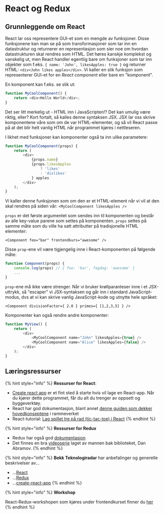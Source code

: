 # React og Redux

## Grunnleggende om React

React lar oss representere GUI-et som en mengde av funksjoner. Disse funksjonene kan man se på som transformasjoner som tar inn en datastruktur og returnerer en representasjon som sier noe om hvordan datastrukturen skal rendres som HTML. Det høres kanskje komplekst og vanskelig ut, men React handler egentlig bare om funksjoner som tar inn objekter som f.eks. `{ name: 'John', likesApples: true }` og returner HTML: `<div>John likes apples</div>`. Vi kaller en slik funksjon som representerer GUI-et for en _React component_ eller bare en "komponent".

En komponent kan f.eks. se slik ut:

```javascript
function MyCoolComponent() {
    return <div>Hello World</div>;
}
```

Det ser litt merkelig ut - HTML inn i JavaScripten!? Det kan umulig være riktig, eller? Kort fortalt, så kalles denne syntaksen JSX. JSX lar oss skrive komponentene våre som om de var HTML-elementer, og så vil React passe på at det blir helt vanlig HTML når programmet kjøres i nettleseren.

I likhet med funksjoner kan komponenter også ta inn ulike parametere:

```javascript
function MyCoolComponent(props) {
    return (
        <div>
            {props.name} 
            {props.likesApples 
                ? 'likes' 
                : 'dislikes'
            } apples
        </div>
    );
}
```

Vi kaller denne funksjonen som om den er et HTML-element når vi vil at den skal rendres på siden vår: `<MyCoolComponent likesApples />`

`props` er det første argumentet som sendes inn til komponenten og består av alle key-value parene som settes på komponenten. `props` settes på samme måte som du ville ha satt attributter på tradisjonelle HTML elementer:

```markup
<Component foo="bar" frontendkurs="awesome" />
```

Disse `prop`-ene vil være tigjengelig inne i React-komponenten på følgende måte:

```javascript
function Component(props) {
    console.log(props) // { foo: 'bar', fagdag: 'awesome' }
    ...
}
```

`prop`-ene må ikke være strenger. Når vi bruker krøllparanteser inne i et JSX-uttrykk, så "escaper" vi JSX-syntaksen og går inn i standard JavaScript-modus, dvs at vi kan skrive vanlig JavaScript-kode og utnytte hele språket:

```markup
<Component divisionFactor={ 2.0 } primes={ [1,2,3,5] } />
```

Komponenter kan også rendre andre komponenter:

```javascript
function MyView() {
    return (
        <div>
            <MyCoolComponent name="John" likesApples={true} />
            <MyCoolComponent name="Alice" likesApples={false} />
        </div>
    );
}

```

## Læringsressurser

{% hint style="info" %}
**Ressurser for React**:

* [Create react app](https://github.com/facebookincubator/create-react-app) er et fint sted å starte hvis vil lage en React-app. Når du kjører dette programmet, får du alt du trenger av oppsett og byggeverktøy.
* React har god dokumentasjon, blant annet [denne guiden som dekker hovedkonseptene](https://reactjs.org/docs/hello-world.html) i rammeverket
* React-tutorial: [Lag spillet tre på rad \(tic-tac-toe\) i React](https://facebook.github.io/react/tutorial/tutorial.html)
{% endhint %}

{% hint style="info" %}
**Ressurser for Redux**

* Redux har også god [dokumentasjon](http://redux.js.org/)
* Det finnes en bra [videoserie](https://egghead.io/courses/getting-started-with-redux) laget av mannen bak biblioteket, Dan Abramov.
{% endhint %}

{% hint style="info" %}
**Bekk Teknologiradar** har anbefalinger og generelle beskrivelser av...

* ...[React](https://radar.bekk.no/tech2018/sprak-og-rammeverk/react)
* ...[Redux](https://radar.bekk.no/tech2018/sprak-og-rammeverk/redux)
* ...[create-react-app](https://radar.bekk.no/tech2018/verktoy/create-react-app)
{% endhint %}

{% hint style="info" %}
**Workshop**

React-Redux-workshopen som kjøres under frontendkurset finner du [her](https://github.com/ewendel/redux-workshop)
{% endhint %}



